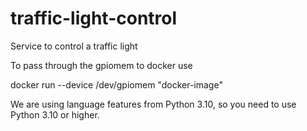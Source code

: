 # traffic-light-control
Service to control a traffic light

To pass through the gpiomem to docker use 

docker run --device /dev/gpiomem "docker-image" 

We are using language features from Python 3.10, so you need to use Python 3.10 or higher.
